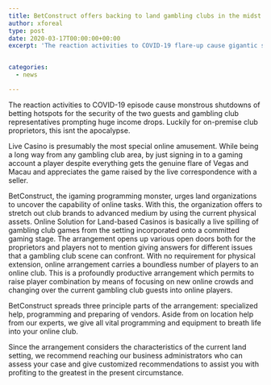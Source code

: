 ```yaml
---
title: BetConstruct offers backing to land gambling clubs in the midst of COVID-19 pandemic
author: xforeal 
type: post
date: 2020-03-17T00:00:00+00:00
excerpt: 'The reaction activities to COVID-19 flare-up cause gigantic shutdowns of betting hotspots for the security of the two guests and gambling club workers prompting huge income drops '


categories:
  - news

---
```

The reaction activities to COVID-19 episode cause monstrous shutdowns of betting hotspots for the security of the two guests and gambling club representatives prompting huge income drops. Luckily for on-premise club proprietors, this isnt the apocalypse. 

Live Casino is presumably the most special online amusement. While being a long way from any gambling club area, by just signing in to a gaming account a player despite everything gets the genuine flare of Vegas and Macau and appreciates the game raised by the live correspondence with a seller. 

BetConstruct, the igaming programming monster, urges land organizations to uncover the capability of online tasks. With this, the organization offers to stretch out club brands to advanced medium by using the current physical assets. Online Solution for Land-based Casinos is basically a live spilling of gambling club games from the setting incorporated onto a committed gaming stage. The arrangement opens up various open doors both for the proprietors and players not to mention giving answers for different issues that a gambling club scene can confront. With no requirement for physical extension, online arrangement carries a boundless number of players to an online club. This is a profoundly productive arrangement which permits to raise player combination by means of focusing on new online crowds and changing over the current gambling club guests into online players. 

BetConstruct spreads three principle parts of the arrangement: specialized help, programming and preparing of vendors. Aside from on location help from our experts, we give all vital programming and equipment to breath life into your online club. 

Since the arrangement considers the characteristics of the current land setting, we recommend reaching our business administrators who can assess your case and give customized recommendations to assist you with profiting to the greatest in the present circumstance.